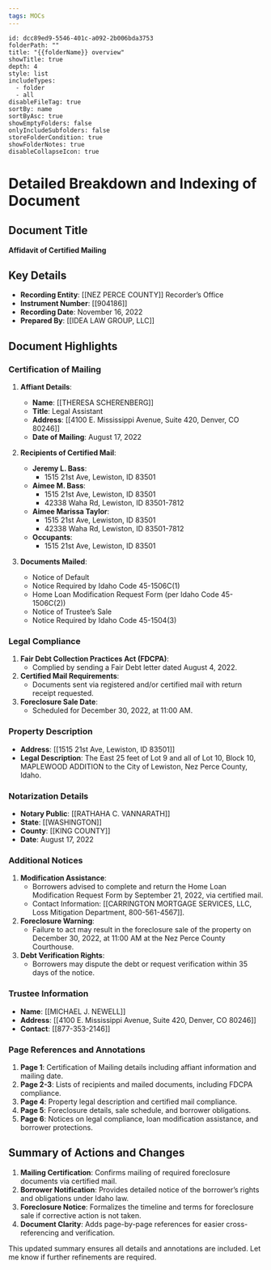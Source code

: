 ```yaml
---
tags: MOCs
---
```

```folder-overview
id: dcc89ed9-5546-401c-a092-2b006bda3753
folderPath: ""
title: "{{folderName}} overview"
showTitle: true
depth: 4
style: list
includeTypes:
  - folder
  - all
disableFileTag: true
sortBy: name
sortByAsc: true
showEmptyFolders: false
onlyIncludeSubfolders: false
storeFolderCondition: true
showFolderNotes: true
disableCollapseIcon: true
```

# Detailed Breakdown and Indexing of Document

## Document Title
**Affidavit of Certified Mailing**

## Key Details
- **Recording Entity**: [[NEZ PERCE COUNTY]] Recorder’s Office
- **Instrument Number**: [[904186]]
- **Recording Date**: November 16, 2022
- **Prepared By**: [[IDEA LAW GROUP, LLC]]

## Document Highlights

### Certification of Mailing
1. **Affiant Details**:
   - **Name**: [[THERESA SCHERENBERG]]
   - **Title**: Legal Assistant
   - **Address**: [[4100 E. Mississippi Avenue, Suite 420, Denver, CO 80246]]
   - **Date of Mailing**: August 17, 2022

2. **Recipients of Certified Mail**:
   - **Jeremy L. Bass**:
     - 1515 21st Ave, Lewiston, ID 83501
   - **Aimee M. Bass**:
     - 1515 21st Ave, Lewiston, ID 83501
     - 42338 Waha Rd, Lewiston, ID 83501-7812
   - **Aimee Marissa Taylor**:
     - 1515 21st Ave, Lewiston, ID 83501
     - 42338 Waha Rd, Lewiston, ID 83501-7812
   - **Occupants**:
     - 1515 21st Ave, Lewiston, ID 83501

3. **Documents Mailed**:
   - Notice of Default
   - Notice Required by Idaho Code 45-1506C(1)
   - Home Loan Modification Request Form (per Idaho Code 45-1506C(2))
   - Notice of Trustee’s Sale
   - Notice Required by Idaho Code 45-1504(3)

### Legal Compliance
1. **Fair Debt Collection Practices Act (FDCPA)**:
   - Complied by sending a Fair Debt letter dated August 4, 2022.
2. **Certified Mail Requirements**:
   - Documents sent via registered and/or certified mail with return receipt requested.
3. **Foreclosure Sale Date**:
   - Scheduled for December 30, 2022, at 11:00 AM.

### Property Description
- **Address**: [[1515 21st Ave, Lewiston, ID 83501]]
- **Legal Description**: The East 25 feet of Lot 9 and all of Lot 10, Block 10, MAPLEWOOD ADDITION to the City of Lewiston, Nez Perce County, Idaho.

### Notarization Details
- **Notary Public**: [[RATHAHA C. VANNARATH]]
- **State**: [[WASHINGTON]]
- **County**: [[KING COUNTY]]
- **Date**: August 17, 2022

### Additional Notices
1. **Modification Assistance**:
   - Borrowers advised to complete and return the Home Loan Modification Request Form by September 21, 2022, via certified mail.
   - Contact Information: [[CARRINGTON MORTGAGE SERVICES, LLC, Loss Mitigation Department, 800-561-4567]].
2. **Foreclosure Warning**:
   - Failure to act may result in the foreclosure sale of the property on December 30, 2022, at 11:00 AM at the Nez Perce County Courthouse.
3. **Debt Verification Rights**:
   - Borrowers may dispute the debt or request verification within 35 days of the notice.

### Trustee Information
- **Name**: [[MICHAEL J. NEWELL]]
- **Address**: [[4100 E. Mississippi Avenue, Suite 420, Denver, CO 80246]]
- **Contact**: [[877-353-2146]]

### Page References and Annotations
1. **Page 1**: Certification of Mailing details including affiant information and mailing date.
2. **Page 2-3**: Lists of recipients and mailed documents, including FDCPA compliance.
3. **Page 4**: Property legal description and certified mail compliance.
4. **Page 5**: Foreclosure details, sale schedule, and borrower obligations.
5. **Page 6**: Notices on legal compliance, loan modification assistance, and borrower protections.

## Summary of Actions and Changes
1. **Mailing Certification**: Confirms mailing of required foreclosure documents via certified mail.
2. **Borrower Notification**: Provides detailed notice of the borrower’s rights and obligations under Idaho law.
3. **Foreclosure Notice**: Formalizes the timeline and terms for foreclosure sale if corrective action is not taken.
4. **Document Clarity**: Adds page-by-page references for easier cross-referencing and verification.

This updated summary ensures all details and annotations are included. Let me know if further refinements are required.

